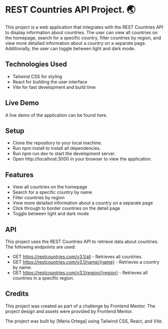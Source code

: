 # REST Countries API Project. :earth_asia:

This project is a web application that integrates with the REST Countries API to display information about countries. 
The user can view all countries on the homepage, search for a specific country, filter countries by region, and view more detailed information about a country on a separate page. 
Additionally, the user can toggle between light and dark mode.

## Technologies Used
- Tailwind CSS for styling
- React for building the user interface
- Vite for fast development and build time

## Live Demo

A live demo of the application can be found here.

## Setup

- Clone the repository to your local machine.
- Run npm install to install all dependencies.
- Run npm run dev to start the development server.
- Open http://localhost:3000 in your browser to view the application.


## Features

- View all countries on the homepage
- Search for a specific country by name
- Filter countries by region
- View more detailed information about a country on a separate page
- Click through to border countries on the detail page
- Toggle between light and dark mode

## API

This project uses the REST Countries API to retrieve data about countries. The following endpoints are used:

- GET https://restcountries.com/v3.1/all - Retrieves all countries.
- GET https://restcountries.com/v3.1/name/{name} - Retrieves a country by name.
- GET https://restcountries.com/v3.1/region/{region} - Retrieves all countries in a specific region.

## Credits
This project was created as part of a challenge by Frontend Mentor. The project design and assets were provided by Frontend Mentor.

The project was built by [Maria Ortega] using Tailwind CSS, React, and Vite.
